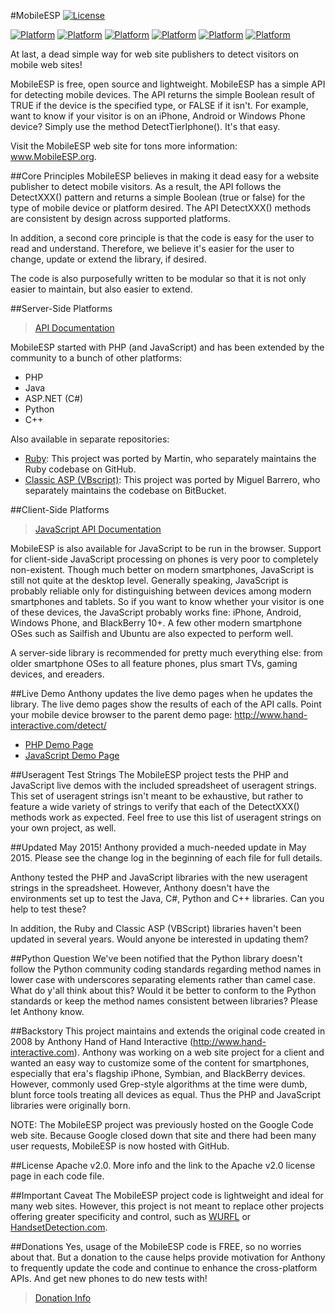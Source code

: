 #MobileESP
[![License](https://img.shields.io/hexpm/l/plug.svg?style=flat)](http://blog.mobileesp.com/?page_id=13)

[![Platform](https://img.shields.io/badge/platform-PHP-orange.svg?style=flat)](http://blog.mobileesp.com/?page_id=53)
[![Platform](https://img.shields.io/badge/platform-Java-orange.svg?style=flat)](http://blog.mobileesp.com/?page_id=53)
[![Platform](https://img.shields.io/badge/platform-ASP.NET-orange.svg?style=flat)](http://blog.mobileesp.com/?page_id=53)
[![Platform](https://img.shields.io/badge/platform-Python-orange.svg?style=flat)](http://blog.mobileesp.com/?page_id=53)
[![Platform](https://img.shields.io/badge/platform-C++-orange.svg?style=flat)](http://blog.mobileesp.com/?page_id=53)
[![Platform](https://img.shields.io/badge/platform-JavaScript-orange.svg?style=flat)](http://blog.mobileesp.com/?page_id=53)



At last, a dead simple way for web site publishers to detect visitors on mobile web sites! 

MobileESP is free, open source and lightweight. MobileESP has a simple API for detecting mobile devices. The API returns the simple Boolean result of TRUE if the device is the specified type, or FALSE if it isn't. For example, want to know if your visitor is on an iPhone, Android or Windows Phone device? Simply use the method DetectTierIphone(). It's that easy.

Visit the MobileESP web site for tons more information: <a href="http://www.mobileesp.org">www.MobileESP.org</a>.


##Core Principles
MobileESP believes in making it dead easy for a website publisher to detect mobile visitors. As a result, the API follows the DetectXXX() pattern and returns a simple Boolean (true or false) for the type of mobile device or platform desired. The API DetectXXX() methods are consistent by design across supported platforms. 

In addition, a second core principle is that the code is easy for the user to read and understand. Therefore, we believe it's easier for the user to change, update or extend the library, if desired. 

The code is also purposefully written to be modular so that it is not only easier to maintain, but also easier to extend. 


##Server-Side Platforms
> <a href="http://blog.mobileesp.com/?page_id=53">API Documentation</a>

MobileESP started with PHP (and JavaScript) and has been extended by the community to a bunch of other platforms:
- PHP
- Java
- ASP.NET (C#) 
- Python
- C++

Also available in separate repositories: 
- <a href="https://github.com/eimermusic/mobileesp">Ruby</a>: This project was ported by Martin, who separately maintains the Ruby codebase on GitHub.
- <a href="https://bitbucket.org/mbarrero/mobileesp-classic-asp">Classic ASP (VBscript)</a>: This project was ported by Miguel Barrero, who separately maintains the codebase on BitBucket.


##Client-Side Platforms
> <a href="http://blog.mobileesp.com/?page_id=60">JavaScript API Documentation</a>

MobileESP is also available for JavaScript to be run in the browser. Support for client-side JavaScript processing on phones is very poor to completely non-existent. Though much better on modern smartphones, JavaScript is still not quite at the desktop level. Generally speaking, JavaScript is probably reliable only for distinguishing between devices among modern smartphones and tablets. So if you want to know whether your visitor is one of these devices, the JavaScript probably works fine: iPhone, Android, Windows Phone, and BlackBerry 10+. A few other modern smartphone OSes such as Sailfish and Ubuntu are also expected to perform well.

A server-side library is recommended for pretty much everything else: from older smartphone OSes to all feature phones, plus smart TVs, gaming devices, and ereaders.


##Live Demo
Anthony updates the live demo pages when he updates the library. The live demo pages show the results of each of the API calls. Point your mobile device browser to the parent demo page: <a href="http://www.hand-interactive.com/detect/">http://www.hand-interactive.com/detect/</a>
- <a href="http://www.hand-interactive.com/detect/mobileesp_demo_php.htm">PHP Demo Page</a>
- <a href="http://www.hand-interactive.com/detect/mobileesp_demo_javascript.htm">JavaScript Demo Page</a>


##Useragent Test Strings
The MobileESP project tests the PHP and JavaScript live demos with the included spreadsheet of useragent strings. This set of useragent strings isn't meant to be exhaustive, but rather to feature a wide variety of strings to verify that each of the DetectXXX() methods work as expected. Feel free to use this list of useragent strings on your own project, as well.


##Updated May 2015!
Anthony provided a much-needed update in May 2015. Please see the change log in the beginning of each file for full details. 

Anthony tested the PHP and JavaScript libraries with the new useragent strings in the spreadsheet. However, Anthony doesn't have the environments set up to test the Java, C#, Python and C++ libraries. Can you help to test these? 

In addition, the Ruby and Classic ASP (VBScript) libraries haven't been updated in several years. Would anyone be interested in updating them?

##Python Question
We've been notified that the Python library doesn't follow the Python community coding standards regarding method names in lower case with underscores separating elements rather than camel case. What do y'all think about this? Would it be better to conform to the Python standards or keep the method names consistent between libraries? Please let Anthony know. 

##Backstory
This project maintains and extends the original code created in 2008 by Anthony Hand of Hand Interactive (<a href="http://www.hand-interactive.com">http://www.hand-interactive.com</a>). Anthony was working on a web site project for a client and wanted an easy way to customize some of the content for smartphones, especially that era's flagship iPhone, Symbian, and BlackBerry devices. However, commonly used Grep-style algorithms at the time were dumb, blunt force tools treating all devices as equal. Thus the PHP and JavaScript libraries were originally born.

NOTE: The MobileESP project was previously hosted on the Google Code web site. Because Google closed down that site and there had been many user requests, MobileESP is now hosted with GitHub. 


##License
Apache v2.0. More info and the link to the Apache v2.0 license page in each code file. 


##Important Caveat
The MobileESP project code is lightweight and ideal for many web sites. However, this project is not meant to replace other projects offering greater specificity and control, such as <a href="http://wurfl.sourceforge.net/">WURFL</a> or <a href="http://www.handsetdetection.com//">HandsetDetection.com</a>.


##Donations
Yes, usage of the MobileESP code is FREE, so no worries about that. But a donation to the cause helps provide motivation for Anthony to frequently update the code and continue to enhance the cross-platform APIs. And get new phones to do new tests with!
> <a href="http://blog.mobileesp.com/?page_id=25">Donation Info</a>
